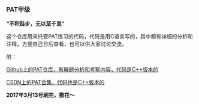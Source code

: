 ### PAT甲级 

**“不积跬步，无以至千里”**

这个仓库用来托管PAT练习的代码，代码是用C语言写的，其中都有详细的分析和注释，方便自己日后查看，也可以供大家讨论交流。


附：

[Github上的PAT仓库，有解题分析和考察内容，代码是C++版本的](https://github.com/liuchuo/PAT)

[CSDN上的PAT合集，代码也是C++版本的](http://blog.csdn.net/jtjy568805874/article/category/6115937/7)


**2017年3月13号刷完，撒花～**
